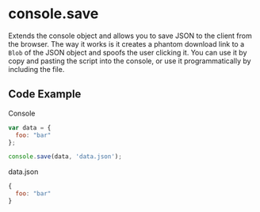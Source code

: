# console.save

Extends the console object and allows you to save JSON to the client from the browser.  The way it works is it creates a phantom download link to a `Blob` of the JSON object and spoofs the user clicking it.  You can use it by copy and pasting the script into the console, or use it programmatically by including the file.

## Code Example
Console
```JavaScript
var data = { 
  foo: "bar"
};

console.save(data, 'data.json');
```
data.json
```javascript
{
  foo: "bar"
}
```
